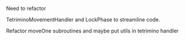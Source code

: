 Need to refactor 

TetriminoMovementHandler and LockPhase to streamline code.

Refactor moveOne subroutines and maybe put utils in tetrimino handler
